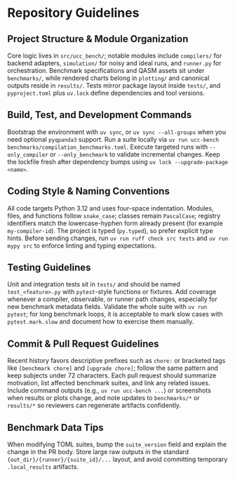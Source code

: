 # Repository Guidelines

## Project Structure & Module Organization
Core logic lives in `src/ucc_bench/`; notable modules include `compilers/` for backend adapters, `simulation/` for noisy and ideal runs, and `runner.py` for orchestration. Benchmark specifications and QASM assets sit under `benchmarks/`, while rendered charts belong in `plotting/` and canonical outputs reside in `results/`. Tests mirror package layout inside `tests/`, and `pyproject.toml` plus `uv.lock` define dependencies and tool versions.

## Build, Test, and Development Commands
Bootstrap the environment with `uv sync`, or `uv sync --all-groups` when you need optional `pyqpanda3` support. Run a suite locally via `uv run ucc-bench benchmarks/compilation_benchmarks.toml`. Execute targeted runs with `--only_compiler` or `--only_benchmark` to validate incremental changes. Keep the lockfile fresh after dependency bumps using `uv lock --upgrade-package <name>`.

## Coding Style & Naming Conventions
All code targets Python 3.12 and uses four-space indentation. Modules, files, and functions follow `snake_case`; classes remain `PascalCase`; registry identifiers match the lowercase-hyphen form already present (for example `my-compiler-id`). The project is typed (`py.typed`), so prefer explicit type hints. Before sending changes, run `uv run ruff check src tests` and `uv run mypy src` to enforce linting and typing expectations.

## Testing Guidelines
Unit and integration tests sit in `tests/` and should be named `test_<feature>.py` with `pytest`-style functions or fixtures. Add coverage whenever a compiler, observable, or runner path changes, especially for new benchmark metadata fields. Validate the whole suite with `uv run pytest`; for long benchmark loops, it is acceptable to mark slow cases with `pytest.mark.slow` and document how to exercise them manually.

## Commit & Pull Request Guidelines
Recent history favors descriptive prefixes such as `chore:` or bracketed tags like `[benchmark chore]` and `[upgrade chore]`; follow the same pattern and keep subjects under 72 characters. Each pull request should summarize motivation, list affected benchmark suites, and link any related issues. Include command outputs (e.g., `uv run ucc-bench ...`) or screenshots when results or plots change, and note updates to `benchmarks/*` or `results/*` so reviewers can regenerate artifacts confidently.

## Benchmark Data Tips
When modifying TOML suites, bump the `suite_version` field and explain the change in the PR body. Store large raw outputs in the standard `{out_dir}/{runner}/{suite_id}/...` layout, and avoid committing temporary `.local_results` artifacts.
